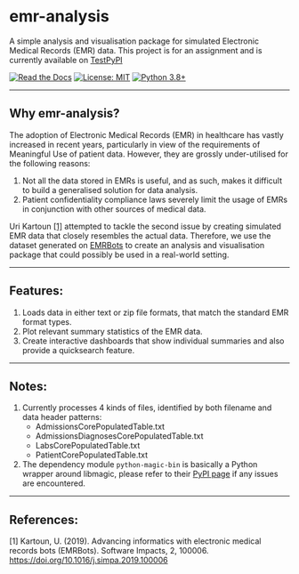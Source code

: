 # emr-analysis

A simple analysis and visualisation package for simulated Electronic Medical Records (EMR) data. This project is for an assignment and is currently available on [TestPyPI](https://test.pypi.org/project/emr-analysis/)

[![Read the Docs](https://readthedocs.org/projects/pip/badge/?version=latest)](https://emr-analysis.readthedocs.io/en/latest/)
[![License: MIT](https://img.shields.io/badge/License-MIT-yellow.svg)](https://opensource.org/licenses/MIT)
[![Python 3.8+](https://img.shields.io/badge/python-3.8+-blue.svg)](https://www.python.org/downloads/release/python-380+/)

<hr>

## Why emr-analysis?
The adoption of Electronic Medical Records (EMR) in healthcare has vastly increased in recent years, particularly in view of the requirements of Meaningful Use of patient data. However, they are grossly under-utilised for the following reasons:
1. Not all the data stored in EMRs is useful, and as such, makes it difficult to build a generalised solution for data analysis.
2. Patient confidentiality compliance laws severely limit the usage of EMRs in conjunction with other sources of medical data.

Uri Kartoun [[1]](#1) attempted to tackle the second issue by creating simulated EMR data that closely resembles the actual data. Therefore, we use the dataset generated on [EMRBots](http://www.emrbots.org/) to create an analysis and visualisation package that could possibly be used in a real-world setting.

<hr>

## Features:
1. Loads data in either text or zip file formats, that match the standard EMR format types.
2. Plot relevant summary statistics of the EMR data.
3. Create interactive dashboards that show individual summaries and also provide a quicksearch feature.

<hr>

## Notes:
1. Currently processes 4 kinds of files, identified by both filename and data header patterns:
    * AdmissionsCorePopulatedTable.txt
    * AdmissionsDiagnosesCorePopulatedTable.txt
    * LabsCorePopulatedTable.txt
    * PatientCorePopulatedTable.txt
2. The dependency module `python-magic-bin` is basically a Python wrapper around libmagic, please refer to their [PyPI page](https://pypi.org/project/python-magic-bin/) if any issues are encountered.

<hr>

## References:
<a id="1">[1]</a> Kartoun, U. (2019). Advancing informatics with electronic medical records bots (EMRBots). Software Impacts, 2, 100006. https://doi.org/10.1016/j.simpa.2019.100006
